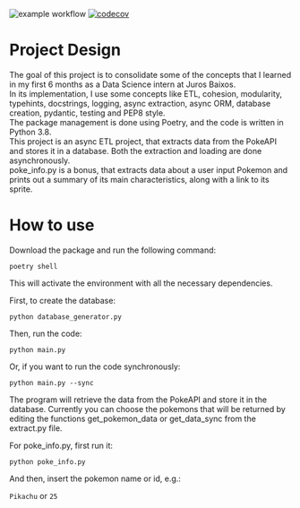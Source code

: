 ![example workflow](https://github.com/MathXCruz/Poke_API_training/actions/workflows/poke_api.yml/badge.svg)    [![codecov](https://codecov.io/gh/MathXCruz/Poke_API_training/branch/main/graph/badge.svg?token=QOH5NJA7FE)](https://codecov.io/gh/MathXCruz/Poke_API_training)

# Project Design
The goal of this project is to consolidate some of the concepts that I learned in my first 6 months as a Data Science intern at Juros Baixos. \
In its implementation, I use some concepts like ETL, cohesion, modularity, typehints, docstrings, logging, async extraction, async ORM, database creation, pydantic, testing and PEP8 style. \
The package management is done using Poetry, and the code is written in Python 3.8. \
This project is an async ETL project, that extracts data from the PokeAPI and stores it in a database. Both the extraction and loading are done asynchronously. \
poke_info.py is a bonus, that extracts data about a user input Pokemon and prints out a summary of its main characteristics, along with a link to its sprite.

# How to use

Download the package and run the following command:

```poetry shell```

This will activate the environment with all the necessary dependencies.

First, to create the database:

```python database_generator.py```

Then, run the code:
    
```python main.py```

Or, if you want to run the code synchronously:

```python main.py --sync```

The program will retrieve the data from the PokeAPI and store it in the database. Currently you can choose the pokemons that will be returned by editing the functions get_pokemon_data or get_data_sync from the extract.py file.

For poke_info.py, first run it:

```python poke_info.py```

And then, insert the pokemon name or id, e.g.:
    
```Pikachu``` or ```25```
